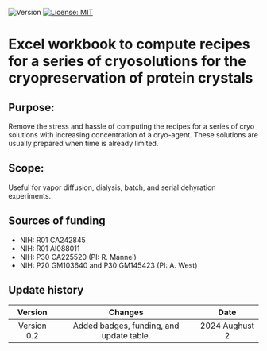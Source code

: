 ![Version](https://img.shields.io/static/v1?label=doe-emofat&message=0.2&color=brightcolor)
[![License: MIT](https://img.shields.io/badge/License-MIT-blue.svg)](https://opensource.org/licenses/MIT)


# Excel workbook to compute recipes for a series of cryosolutions for the cryopreservation of protein crystals

## Purpose: 
Remove the stress and hassle of computing the recipes for a series of cryo solutions with increasing concentration of a cryo-agent.
These solutions are usually prepared when time is already limited.

## Scope:
Useful for vapor diffusion, dialysis, batch, and serial dehyration experiments.


## Sources of funding

- NIH: R01 CA242845
- NIH: R01 AI088011
- NIH: P30 CA225520 (PI: R. Mannel)
- NIH: P20 GM103640 and P30 GM145423 (PI: A. West)

## Update history

|Version      | Changes                                                                                                                                                                         | Date                 |
|:-----------:|:------------------------------------------------------------------------------------------------------------------------------------------:|:--------------------:|
| Version 0.2 |   Added badges, funding, and update table.                                                                                                                  | 2024 Aughust 2         |
